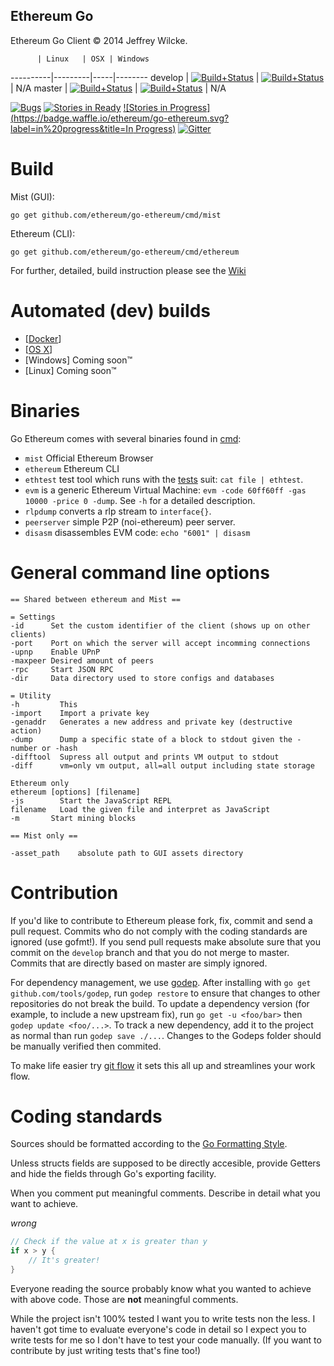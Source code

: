 ## Ethereum Go

Ethereum Go Client © 2014 Jeffrey Wilcke.

          | Linux   | OSX | Windows
----------|---------|-----|--------
develop   | [![Build+Status](http://build.ethdev.com/buildstatusimage?builder=Linux%20Go%20develop%20branch)](http://build.ethdev.com/builders/Linux%20Go%20develop%20branch/builds/-1) | [![Build+Status](http://build.ethdev.com/buildstatusimage?builder=Linux%20Go%20develop%20branch)](http://build.ethdev.com/builders/OSX%20Go%20develop%20branch/builds/-1) | N/A
master    | [![Build+Status](http://build.ethdev.com/buildstatusimage?builder=Linux%20Go%20master%20branch)](http://build.ethdev.com/builders/Linux%20Go%20master%20branch/builds/-1) | [![Build+Status](http://build.ethdev.com/buildstatusimage?builder=OSX%20Go%20master%20branch)](http://build.ethdev.com/builders/OSX%20Go%20master%20branch/builds/-1) | N/A

[![Bugs](https://badge.waffle.io/ethereum/go-ethereum.png?label=bug&title=Bugs)](https://waffle.io/ethereum/go-ethereum)
[![Stories in Ready](https://badge.waffle.io/ethereum/go-ethereum.png?label=ready&title=Ready)](https://waffle.io/ethereum/go-ethereum)
[![Stories in Progress](https://badge.waffle.io/ethereum/go-ethereum.svg?label=in%20progress&title=In Progress)](http://waffle.io/ethereum/go-ethereum)
[![Gitter](https://badges.gitter.im/Join%20Chat.svg)](https://gitter.im/ethereum/go-ethereum?utm_source=badge&utm_medium=badge&utm_campaign=pr-badge)


Build
=====

Mist (GUI):

`go get github.com/ethereum/go-ethereum/cmd/mist`

Ethereum (CLI):

`go get github.com/ethereum/go-ethereum/cmd/ethereum`

For further, detailed, build instruction please see the [Wiki](https://github.com/ethereum/go-ethereum/wiki/Building-Ethereum(Go))

Automated (dev) builds
======================

* [[Docker](https://registry.hub.docker.com/u/ethereum/client-go/)]
* [[OS X](http://build.ethdev.com/builds/OSX%20Go%20develop%20branch/Mist-OSX-latest.dmg)]
* [Windows] Coming soon&trade;
* [Linux] Coming soon&trade;

Binaries
========

Go Ethereum comes with several binaries found in
[cmd](https://github.com/ethereum/go-ethereum/tree/master/cmd):

* `mist` Official Ethereum Browser
* `ethereum` Ethereum CLI
* `ethtest` test tool which runs with the [tests](https://github.com/ethereum/testes) suit: 
  `cat file | ethtest`.
* `evm` is a generic Ethereum Virtual Machine: `evm -code 60ff60ff -gas
  10000 -price 0 -dump`. See `-h` for a detailed description.
* `rlpdump` converts a rlp stream to `interface{}`.
* `peerserver` simple P2P (noi-ethereum) peer server.
* `disasm` disassembles EVM code: `echo "6001" | disasm`

General command line options
============================

```
== Shared between ethereum and Mist ==

= Settings
-id      Set the custom identifier of the client (shows up on other clients)
-port    Port on which the server will accept incomming connections
-upnp    Enable UPnP
-maxpeer Desired amount of peers
-rpc     Start JSON RPC
-dir     Data directory used to store configs and databases

= Utility 
-h         This
-import    Import a private key
-genaddr   Generates a new address and private key (destructive action)
-dump      Dump a specific state of a block to stdout given the -number or -hash
-difftool  Supress all output and prints VM output to stdout
-diff      vm=only vm output, all=all output including state storage

Ethereum only
ethereum [options] [filename]
-js        Start the JavaScript REPL
filename   Load the given file and interpret as JavaScript
-m       Start mining blocks

== Mist only ==

-asset_path    absolute path to GUI assets directory
```

Contribution
============

If you'd like to contribute to Ethereum please fork, fix, commit and
send a pull request. Commits who do not comply with the coding standards
are ignored (use gofmt!). If you send pull requests make absolute sure that you
commit on the `develop` branch and that you do not merge to master.
Commits that are directly based on master are simply ignored.

For dependency management, we use [godep](https://github.com/tools/godep). After installing with `go get github.com/tools/godep`, run `godep restore` to ensure that changes to other repositories do not break the build. To update a dependency version (for example, to include a new upstream fix), run `go get -u <foo/bar>` then `godep update <foo/...>`. To track a new dependency, add it to the project as normal than run `godep save ./...`. Changes to the Godeps folder should be manually verified then commited.

To make life easier try [git flow](http://nvie.com/posts/a-successful-git-branching-model/) it sets
this all up and streamlines your work flow.

Coding standards
================

Sources should be formatted according to the [Go Formatting
Style](http://golang.org/doc/effective_go.html#formatting).

Unless structs fields are supposed to be directly accesible, provide
Getters and hide the fields through Go's exporting facility.

When you comment put meaningful comments. Describe in detail what you
want to achieve.

*wrong*

```go
// Check if the value at x is greater than y
if x > y {
    // It's greater!
}
```

Everyone reading the source probably know what you wanted to achieve
with above code. Those are **not** meaningful comments.

While the project isn't 100% tested I want you to write tests non the
less. I haven't got time to evaluate everyone's code in detail so I
expect you to write tests for me so I don't have to test your code
manually. (If you want to contribute by just writing tests that's fine
too!)


